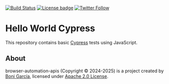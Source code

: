 [![Build Status](https://github.com/bonigarcia/browser-automation-apis/actions/workflows/cypress.yml/badge.svg)](https://github.com/bonigarcia/browser-automation-apis/actions/workflows/cypress.yml)
[![License badge](https://img.shields.io/badge/license-Apache2-green.svg)](https://www.apache.org/licenses/LICENSE-2.0)
[![Twitter Follow](https://img.shields.io/twitter/follow/boni_gg.svg?style=social)](https://twitter.com/boni_gg)

# Hello World Cypress
This repository contains basic [Cypress] tests using JavaScript.

## About
browser-automation-apis (Copyright &copy; 2024-2025) is a project created by [Boni García], licensed under [Apache 2.0 License].

[Apache 2.0 License]: https://www.apache.org/licenses/LICENSE-2.0
[Boni García]: https://bonigarcia.dev/
[Cypress]: https://www.cypress.io/